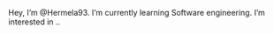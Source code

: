 Hey, I’m @Hermela93. I’m currently learning  Software engineering.
I’m interested in ..

<!---
Hermela93/Hermela93 is a ✨ special ✨ repository because its `README.md` (this file) appears on your GitHub profile.
You can click the Preview link to take a look at your changes.
--->
